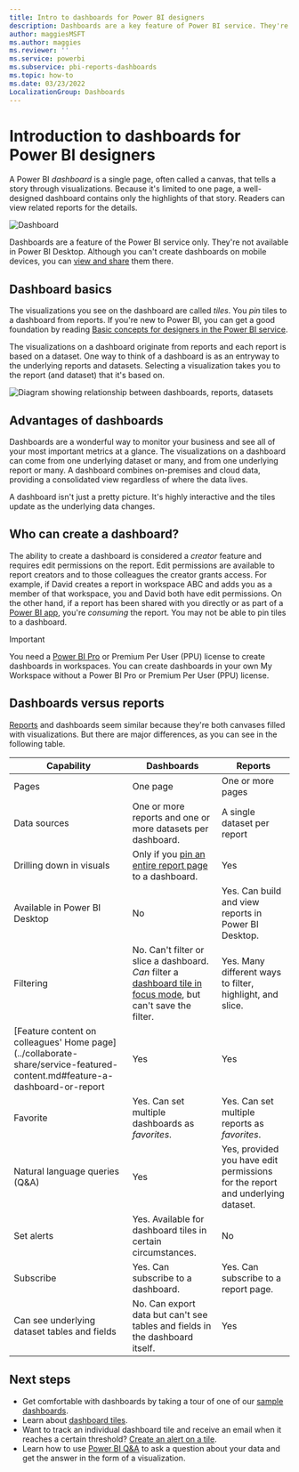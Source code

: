 ```yaml
---
title: Intro to dashboards for Power BI designers
description: Dashboards are a key feature of Power BI service. They're a single page, often called a canvas, that tells a story through visualizations.
author: maggiesMSFT
ms.author: maggies
ms.reviewer: ''
ms.service: powerbi
ms.subservice: pbi-reports-dashboards
ms.topic: how-to
ms.date: 03/23/2022
LocalizationGroup: Dashboards
---
```

# Introduction to dashboards for Power BI designers

A Power BI *dashboard* is a single page, often called a canvas, that tells a story through visualizations. Because it's limited to one page, a well-designed dashboard contains only the highlights of that story. Readers can view related reports for the details.

![Dashboard](media/service-dashboards/power-bi-dashboard2.png)

Dashboards are a feature of the Power BI service only. They're not available in Power BI Desktop. Although you can't create dashboards on mobile devices, you can [view and share](../consumer/mobile/mobile-apps-view-dashboard.md) them there.

## Dashboard basics 

The visualizations you see on the dashboard are called *tiles*. You *pin* tiles to a dashboard from reports. If you're new to Power BI, you can get a good foundation by reading [Basic concepts for designers in the Power BI service](../fundamentals/service-basic-concepts.md).

The visualizations on a dashboard originate from reports and each report is based on a dataset. One way to think of a dashboard is as an entryway to the underlying reports and datasets. Selecting a visualization takes you to the report (and dataset) that it's based on.

![Diagram showing relationship between dashboards, reports, datasets](media/service-dashboards/power-bi-diagram.png)

## Advantages of dashboards
Dashboards are a wonderful way to monitor your business and see all of your most important metrics at a glance. The visualizations on a dashboard can come from one underlying dataset or many, and from one underlying report or many. A dashboard combines on-premises and cloud data, providing a consolidated view regardless of where the data lives.

A dashboard isn't just a pretty picture. It's highly interactive and the tiles update as the underlying data changes.

## Who can create a dashboard?
The ability to create a dashboard is considered a *creator* feature and requires edit permissions on the report. Edit permissions are available to report creators and to those colleagues the creator grants access. For example, if David creates a report in workspace ABC and adds you as a member of that workspace, you and David both have edit permissions. On the other hand, if a report has been shared with you directly or as part of a [Power BI app](../collaborate-share/service-create-distribute-apps.md), you're *consuming* the report. You may not be able to pin tiles to a dashboard. 

> [!IMPORTANT]
> You need a [Power BI Pro](../fundamentals/service-features-license-type.md) or Premium Per User (PPU) license to create dashboards in workspaces. You can create dashboards in your own My Workspace without a Power BI Pro or Premium Per User (PPU) license.


## Dashboards versus reports
[Reports](../consumer/end-user-reports.md) and dashboards seem similar because they're both canvases filled with visualizations. But there are major differences, as you can see in the following table.

| **Capability** | **Dashboards** | **Reports** |
| --- | --- | --- |
| Pages |One page |One or more pages |
| Data sources |One or more reports and one or more datasets per dashboard. |A single dataset per report |
| Drilling down in visuals | Only if you [pin an entire report page](service-dashboard-pin-live-tile-from-report.md) to a dashboard. | Yes |
| Available in Power BI Desktop |No | Yes. Can build and view reports in Power BI Desktop. |
| Filtering |No. Can't filter or slice a dashboard. *Can* filter a [dashboard tile in focus mode](../consumer/end-user-focus.md#working-in-focus-mode), but can't save the filter. |Yes. Many different ways to filter, highlight, and slice. |
| [Feature content on colleagues' Home page](../collaborate-share/service-featured-content.md#feature-a-dashboard-or-report |Yes |Yes |
| Favorite | Yes. Can set multiple dashboards as *favorites*. | Yes. Can set multiple reports as *favorites*. |
| Natural language queries (Q&A) |Yes | Yes, provided you have edit permissions for the report and underlying dataset. |
| Set alerts |Yes. Available for dashboard tiles in certain circumstances. |No |
| Subscribe |Yes. Can subscribe to a dashboard. |Yes. Can subscribe to a report page. |
| Can see underlying dataset tables and fields |No. Can export data but can't see tables and fields in the dashboard itself. |Yes |


## Next steps
* Get comfortable with dashboards by taking a tour of one of our [sample dashboards](sample-tutorial-connect-to-the-samples.md).
* Learn about [dashboard tiles](service-dashboard-tiles.md).
* Want to track an individual dashboard tile and receive an email when it reaches a certain threshold? [Create an alert on a tile](service-set-data-alerts.md).
* Learn how to use [Power BI Q&A](power-bi-tutorial-q-and-a.md) to ask a question about your data and get the answer in the form of a visualization.
